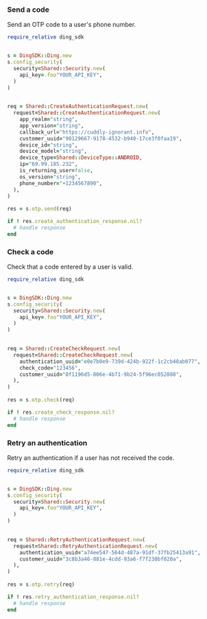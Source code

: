 <!-- Start SDK Example Usage -->
### Send a code

Send an OTP code to a user's phone number.


```ruby
require_relative ding_sdk


s = DingSDK::Ding.new
s.config_security(
  security=Shared::Security.new(
    api_key=.foo"YOUR_API_KEY",
  )
)

   
req = Shared::CreateAuthenticationRequest.new(
  request=Shared::CreateAuthenticationRequest.new(
    app_realm="string",
    app_version="string",
    callback_url="https://cuddly-ignorant.info",
    customer_uuid="90129667-9178-4532-b940-17ce3f0faa19",
    device_id="string",
    device_model="string",
    device_type=Shared::DeviceType::ANDROID,
    ip="69.99.185.232",
    is_returning_user=false,
    os_version="string",
    phone_number="+1234567890",
  ),
)
    
res = s.otp.send(req)

if ! res.create_authentication_response.nil?
  # handle response
end

```

### Check a code

Check that a code entered by a user is valid.


```ruby
require_relative ding_sdk


s = DingSDK::Ding.new
s.config_security(
  security=Shared::Security.new(
    api_key=.foo"YOUR_API_KEY",
  )
)

   
req = Shared::CreateCheckRequest.new(
  request=Shared::CreateCheckRequest.new(
    authentication_uuid="e0e7b0e9-739d-424b-922f-1c2cb48ab077",
    check_code="123456",
    customer_uuid="8f1196d5-806e-4b71-9b24-5f96ec052808",
  ),
)
    
res = s.otp.check(req)

if ! res.create_check_response.nil?
  # handle response
end

```

### Retry an authentication

Retry an authentication if a user has not received the code.


```ruby
require_relative ding_sdk


s = DingSDK::Ding.new
s.config_security(
  security=Shared::Security.new(
    api_key=.foo"YOUR_API_KEY",
  )
)

   
req = Shared::RetryAuthenticationRequest.new(
  request=Shared::RetryAuthenticationRequest.new(
    authentication_uuid="a74ee547-564d-487a-91df-37fb25413a91",
    customer_uuid="3c8b3a46-881e-4cdd-93a6-f7f238bf020a",
  ),
)
    
res = s.otp.retry(req)

if ! res.retry_authentication_response.nil?
  # handle response
end

```
<!-- End SDK Example Usage -->